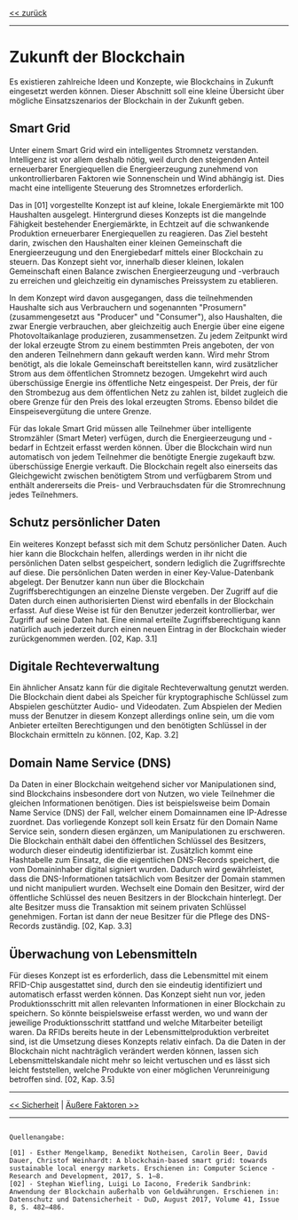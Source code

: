 [<< zurück](02_toc.md)

***

# Zukunft der Blockchain

Es existieren zahlreiche Ideen und Konzepte, wie Blockchains in Zukunft eingesetzt werden können. Dieser Abschnitt soll eine kleine Übersicht über mögliche Einsatzszenarios der Blockchain in der Zukunft geben.

## Smart Grid

Unter einem Smart Grid wird ein intelligentes Stromnetz verstanden. Intelligenz ist vor allem deshalb nötig, weil durch den steigenden Anteil erneuerbarer Energiequellen die Energieerzeugung zunehmend von unkontrollierbaren Faktoren wie Sonnenschein und Wind abhängig ist. Dies macht eine intelligente Steuerung des Stromnetzes erforderlich.

Das in [01] vorgestellte Konzept ist auf kleine, lokale Energiemärkte mit 100 Haushalten ausgelegt. Hintergrund dieses Konzepts ist die mangelnde Fähigkeit bestehender Energiemärkte, in Echtzeit auf die schwankende Produktion erneuerbarer Energiequellen zu reagieren. Das Ziel besteht darin, zwischen den Haushalten einer kleinen Gemeinschaft die Energieerzeugung und den Energiebedarf mittels einer Blockchain zu steuern. Das Konzept sieht vor, innerhalb dieser kleinen, lokalen Gemeinschaft einen Balance zwischen Energieerzeugung und -verbrauch zu erreichen und gleichzeitig ein dynamisches Preissystem zu etablieren.

In dem Konzept wird davon ausgegangen, dass die teilnehmenden Haushalte sich aus Verbrauchern und sogenannten "Prosumern" (zusammengesetzt aus "Producer" und "Consumer"), also Haushalten, die zwar Energie verbrauchen, aber gleichzeitig auch Energie über eine eigene Photovoltaikanlage produzieren, zusammensetzen. Zu jedem Zeitpunkt wird der lokal erzeugte Strom zu einem bestimmten Preis angeboten, der von den anderen Teilnehmern dann gekauft werden kann. Wird mehr Strom benötigt, als die lokale Gemeinschaft bereitstellen kann, wird zusätzlicher Strom aus dem öffentlichen Stromnetz bezogen. Umgekehrt wird auch überschüssige Energie ins öffentliche Netz eingespeist. Der Preis, der für den Strombezug aus dem öffentlichen Netz zu zahlen ist, bildet zugleich die obere Grenze für den Preis des lokal erzeugten Stroms. Ebenso bildet die Einspeisevergütung die untere Grenze.

Für das lokale Smart Grid müssen alle Teilnehmer über intelligente Stromzähler (Smart Meter) verfügen, durch die Energieerzeugung und -bedarf in Echtzeit erfasst werden können. Über die Blockchain wird nun automatisch von jedem Teilnehmer die benötigte Energie zugekauft bzw. überschüssige Energie verkauft. Die Blockchain regelt also einerseits das Gleichgewicht zwischen benötigtem Strom und verfügbarem Strom und enthält andererseits die Preis- und Verbrauchsdaten für die Stromrechnung jedes Teilnehmers.

## Schutz persönlicher Daten

Ein weiteres Konzept befasst sich mit dem Schutz persönlicher Daten. Auch hier kann die Blockchain helfen, allerdings werden in ihr nicht die persönlichen Daten selbst gespeichert, sondern lediglich die Zugriffsrechte auf diese. Die persönlichen Daten werden in einer Key-Value-Datenbank abgelegt. Der Benutzer kann nun über die Blockchain Zugriffsberechtigungen an einzelne Dienste vergeben. Der Zugriff auf die Daten durch einen authorisierten Dienst wird ebenfalls in der Blockchain erfasst. Auf diese Weise ist für den Benutzer jederzeit kontrollierbar, wer Zugriff auf seine Daten hat. Eine einmal erteilte Zugriffsberechtigung kann natürlich auch jederzeit durch einen neuen Eintrag in der Blockchain wieder zurückgenommen werden. [02, Kap. 3.1]

## Digitale Rechteverwaltung

Ein ähnlicher Ansatz kann für die digitale Rechteverwaltung genutzt werden. Die Blockchain dient dabei als Speicher für kryptographische Schlüssel zum Abspielen geschützter Audio- und Videodaten. Zum Abspielen der Medien muss der Benutzer in diesem Konzept allerdings online sein, um die vom Anbieter erteilten Berechtigungen und den benötigten Schlüssel in der Blockchain ermitteln zu können. [02, Kap. 3.2]

## Domain Name Service (DNS)

Da Daten in einer Blockchain weitgehend sicher vor Manipulationen sind, sind Blockchains insbesondere dort von Nutzen, wo viele Teilnehmer die gleichen Informationen benötigen. Dies ist beispielsweise beim Domain Name Service (DNS) der Fall, welcher einem Domainnamen eine IP-Adresse zuordnet. Das vorliegende Konzept soll kein Ersatz für den Domain Name Service sein, sondern diesen ergänzen, um Manipulationen zu erschweren. Die Blockchain enthält dabei den öffentlichen Schlüssel des Besitzers, wodurch dieser eindeutig identifizierbar ist. Zusätzlich kommt eine Hashtabelle zum Einsatz, die die eigentlichen DNS-Records speichert, die vom Domaininhaber digital signiert wurden. Dadurch wird gewährleistet, dass die DNS-Informationen tatsächlich vom Besitzer der Domain stammen und nicht manipuliert wurden. Wechselt eine Domain den Besitzer, wird der öffentliche Schlüssel des neuen Besitzers in der Blockchain hinterlegt. Der alte Besitzer muss die Transaktion mit seinem privaten Schlüssel genehmigen. Fortan ist dann der neue Besitzer für die Pflege des DNS-Records zuständig. [02, Kap. 3.3]

## Überwachung von Lebensmitteln

Für dieses Konzept ist es erforderlich, dass die Lebensmittel mit einem RFID-Chip ausgestattet sind, durch den sie eindeutig identifiziert und automatisch erfasst werden können. Das Konzept sieht nun vor, jeden Produktionsschritt mit allen relevanten Informationen in einer Blockchain zu speichern. So könnte beispielsweise erfasst werden, wo und wann der jeweilige Produktionsschritt stattfand und welche Mitarbeiter beteiligt waren. Da RFIDs bereits heute in der Lebensmittelproduktion verbreitet sind, ist die Umsetzung dieses Konzepts relativ einfach. Da die Daten in der Blockchain nicht nachträglich verändert werden können, lassen sich Lebensmittelskandale nicht mehr so leicht vertuschen und es lässt sich leicht feststellen, welche Produkte von einer möglichen Verunreinigung betroffen sind. [02, Kap. 3.5]

***

[<< Sicherheit](08_security.md) | [Äußere Faktoren >>](10_external_factors.md)

***

```

Quellenangabe:

[01] - Esther Mengelkamp, Benedikt Notheisen, Carolin Beer, David Dauer, Christof Weinhardt: A blockchain-based smart grid: towards sustainable local energy markets. Erschienen in: Computer Science - Research and Development, 2017, S. 1–8.
[02] - Stephan Wiefling, Luigi Lo Iacono, Frederik Sandbrink: Anwendung der Blockchain außerhalb von Geldwährungen. Erschienen in: Datenschutz und Datensicherheit - DuD, August 2017, Volume 41, Issue 8, S. 482–486.

```